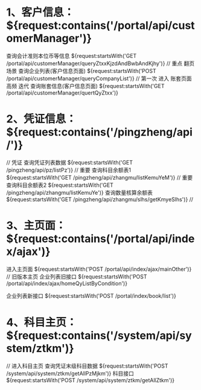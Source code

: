 # 1、客户信息： ${request:contains('/portal/api/customerManager')}
查询会计准则本位币等信息 ${request:startsWith('GET /portal/api/customerManager/queryZtxxKjzdAndBwbAndKjhy')}
// 重点 翻页场景
查询企业列表(客户信息页面) ${request:startsWith('POST /portal/api/customerManager/queryCompanyList')}
// 第一次 进入 账套页面 高频 迭代
查询账套信息(客户信息页面) ${request:startsWith('GET /portal/api/customerManager/quertQyZtxx')}
# 2、凭证信息： ${request:contains('/pingzheng/api/')}
// 凭证
查询凭证列表数据 ${request:startsWith('GET /pingzheng/api/pz/listPz')}
// 重要
查询科目余额表1 ${request:startsWith('GET /pingzheng/api/zhangmu/listKemuYeM')}
// 重要
查询科目余额表2 ${request:startsWith('GET /pingzheng/api/zhangmu/listKemuYe')}
查询数量核算余额表 ${request:startsWith('GET /pingzheng/api/zhangmu/slhs/getKmyeSlhs')}
// 
# 3、主页面： ${request:contains('/portal/api/index/ajax')}
进入主页面 ${request:startsWith('POST /portal/api/index/ajax/mainOther')}
// 旧版本主页
企业列表旧接口 ${request:startsWith('POST /portal/api/index/ajax/homeQyListByCondition')}

企业列表新接口 ${request:startsWith('POST /portal/index/book/list')}
# 4、科目主页： ${request:contains('/system/api/system/ztkm')}
// 进入科目主页
查询凭证末级科目数据 ${request:startsWith('POST /system/api/system/ztkm/getAllPzMjkm')}
科目接口 ${request:startsWith('POST /system/api/system/ztkm/getAllZtkm')}